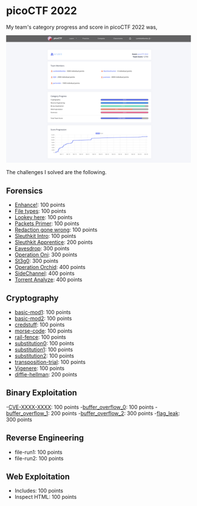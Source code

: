 # picoCTF 2022

My team's category progress and score in picoCTF 2022 was,

![Figure 1](score.png) 


The challenges I solved are the following.

## Forensics 

- [Enhance!](./Forensics/Enhance!): 100 points
- [File types](./Forensics/File_types): 100 points
- [Lookey here](./Forensics/Lookey_here): 100 points
- [Packets Primer](./Forensics/Packets_Primer): 100 points
- [Redaction gone wrong](./Forensics/Redaction_gone_wrong): 100 points
- [Sleuthkit Intro](./Forensics/Sleuthkit_Intro): 100 points
- [Sleuthkit Apprentice](./Forensics/Sleuthkit_Apprentice): 200 points
- [Eavesdrop](./Forensics/Eavesdrop): 300 points
- [Operation Oni](./Forensics/Operation_Oni): 300 points
- [St3g0](./Forensics/St3g0): 300 points
- [Operation Orchid](./Forensics/Operation_Orchid): 400 points
- [SideChannel](./Forensics/SideChannel): 400 points
- [Torrent Analyze](./Forensics/Torrent_Analyze): 400 points


## Cryptography

- [basic-mod1](./Cryptography/basic-mod1): 100 points
- [basic-mod2](./Cryptography/basic-mod2): 100 points
- [credstuff](./Cryptography/credstuff): 100 points
- [morse-code](./Cryptography/morse-code): 100 points
- [rail-fence](./Cryptography/rail-fence): 100 points
- [substitution0](./Cryptography/substitution0): 100 points
- [substitution1](./Cryptography/substitution1): 100 points
- [substitution2](./Cryptography/substitution2): 100 points
- [transposition-trial](./Cryptography/transposition-trial): 100 points
- [Vigenere](./Cryptography/Vigenere): 100 points
- [diffie-hellman](./Cryptography/diffie-hellman): 200 points


## Binary Exploitation

-[CVE-XXXX-XXXX](./Binary_Exploitation/CVE-XXXX-XXXX): 100 points
-[buffer_overflow_0](./Binary_Exploitation/buffer_overflow_0): 100 points
-[buffer_overflow_1](./Binary_Exploitation/buffer_overflow_1): 200 points
-[buffer_overflow_2](./Binary_Exploitation/buffer_overflow_2): 300 points
-[flag_leak](./Binary_Exploitation/flag_leak): 300 points


## Reverse Engineering

- file-run1: 100 points
- file-run2: 100 points

## Web Exploitation

- Includes: 100 points
- Inspect HTML: 100 points



